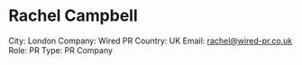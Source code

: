# Rachel Campbell

City: London
Company: Wired PR
Country: UK
Email: rachel@wired-pr.co.uk
Role: PR
Type: PR Company